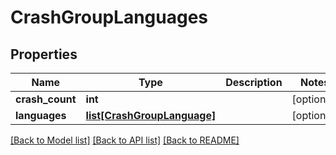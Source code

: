 # CrashGroupLanguages

## Properties
Name | Type | Description | Notes
------------ | ------------- | ------------- | -------------
**crash_count** | **int** |  | [optional] 
**languages** | [**list[CrashGroupLanguage]**](CrashGroupLanguage.md) |  | [optional] 

[[Back to Model list]](../README.md#documentation-for-models) [[Back to API list]](../README.md#documentation-for-api-endpoints) [[Back to README]](../README.md)

